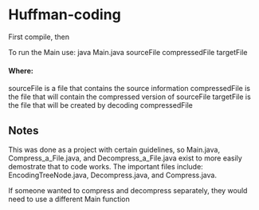 # Huffman-coding
First compile, then

To run the Main use: java Main.java sourceFile compressedFile targetFile

#### Where:
sourceFile is a file that contains the source information
compressedFile is the file that will contain the compressed version of sourceFile
targetFile is the file that will be created by decoding compressedFile

## Notes
This was done as a project with certain guidelines, so Main.java, Compress_a_File.java, and Decompress_a_File.java exist to more easily demostrate that to code works. The important files include: EncodingTreeNode.java, Decompress.java, and Compress.java.

If someone wanted to compress and decompress separately, they would need to use a different Main function